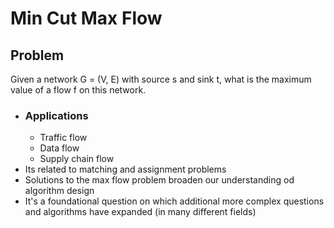 # Min Cut Max Flow

## Problem

Given a network G = (V, E) with source s and sink t, what is the maximum value of a flow f on this network.

* ### Applications
  * Traffic flow
  * Data flow
  * Supply chain flow
* Its related to matching and assignment problems
* Solutions to the max flow problem broaden our understanding od algorithm design
* It's a foundational question on which additional more complex questions and algorithms have expanded (in many different fields)

